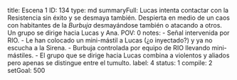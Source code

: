 title:          Escena 1
ID:             134
type:           md
summaryFull:    Lucas intenta contactar con la Resistencia sin éxito y se desmaya también. Despierta en medio de un caos con habitantes de la *Burbuja* desmayándose también o atacando a otros. Un grupo se dirige hacia Lucas y Ana.
POV:            0
notes:          - Señal intervenida por RIO.
                - Le han colocado un mini-mástil a Lucas (¿o inyectado?) y ya no escucha a la Sirena.
                - Burbuja controlada por equipo de RIO llevando mini-mástiles.
                - El grupo que se dirige hacia Lucas combina a violentos y aliados pero apenas se distingue entre el tumulto.
label:          4
status:         1
compile:        2
setGoal:        500


